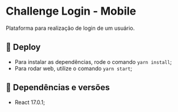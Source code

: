 # Challenge Login - Mobile

Plataforma para realização de login de um usuário.

## 🚢 Deploy

- Para instalar as dependências, rode o comando `yarn install`;
- Para rodar web, utilize o comando `yarn start`;

## 🔀 Dependências e versões

- React 17.0.1;
